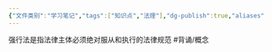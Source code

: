 ```yaml
---
{"文件类别":"学习笔记","tags":["知识点","法理"],"dg-publish":true,"aliases":["强制法","绝对法"],"permalink":"/学习笔记studyup/知识点cheese/强行法/","dgPassFrontmatter":true,"created":"2024-09-24T11:58:10.149+08:00","updated":"2024-10-25T12:21:43.622+08:00"}
---
```


强行法是指法律主体必须绝对服从和执行的法律规范 #背诵/概念 